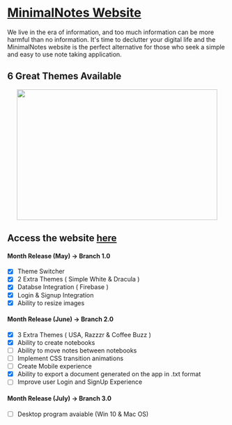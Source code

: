 # [MinimalNotes Website](https://lnardon.github.io/MinimalNotes "MinimalNotes Homepage")

We live in the era of information, and too much information can be more harmful than no information. It's time to declutter your digital life and the MinimalNotes website is the perfect alternative for those who seek a simple and easy to use note taking application. 

## 6 Great Themes Available
<p align="center">
  <img width="460" height="300" src="https://user-images.githubusercontent.com/43593024/83589472-2f5c2980-a52a-11ea-9274-6801159c594d.gif">
</p>


## Access the website [here](https://lnardon.github.io/MinimalNotes "MinimalNotes Homepage")

#### Month Release (May) -> Branch 1.0
  - [x] Theme Switcher
  - [x] 2 Extra Themes ( Simple White & Dracula )
  - [x] Databse Integration ( Firebase )
  - [x] Login & Signup Integration
  - [x] Ability to resize images

#### Month Release (June) -> Branch 2.0
  - [x] 3 Extra Themes ( USA, Razzzr & Coffee Buzz )
  - [x] Ability to create notebooks
  - [ ] Ability to move notes between notebooks
  - [ ] Implement CSS transition animations
  - [ ] Create Mobile experience
  - [x] Ability to export a document generated on the app in .txt format
  - [ ] Improve user Login and SignUp Experience

#### Month Release (July) -> Branch 3.0
- [ ] Desktop program avaiable (Win 10 & Mac OS)

